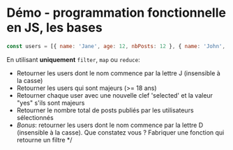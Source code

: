 # Démo - programmation fonctionnelle en JS, les bases


~~~js
const users = [{ name: 'Jane', age: 12, nbPosts: 12 }, { name: 'John', age: 28, nbPosts: 0 }, { name: 'Derek', age: 18, nbPosts: 3 }, { name: 'Andrea', age: 35, nbPosts: 6 }];
~~~


En utilisant **uniquement** `filter`, `map` ou `reduce`:

  - Retourner les users dont le nom commence par la lettre J (insensible à la casse)
  - Retourner les users qui sont majeurs (>= 18 ans)
  - Retourner chaque user avec une nouvelle clef 'selected' et la valeur "yes" s'ils sont majeurs
  - Retourner le nombre total de posts publiés par les utilisateurs sélectionnés
  - *Bonus*: retourner les users dont le nom commence par la lettre D (insensible à la casse). Que constatez vous ? Fabriquer une fonction qui retourne un filtre
 */